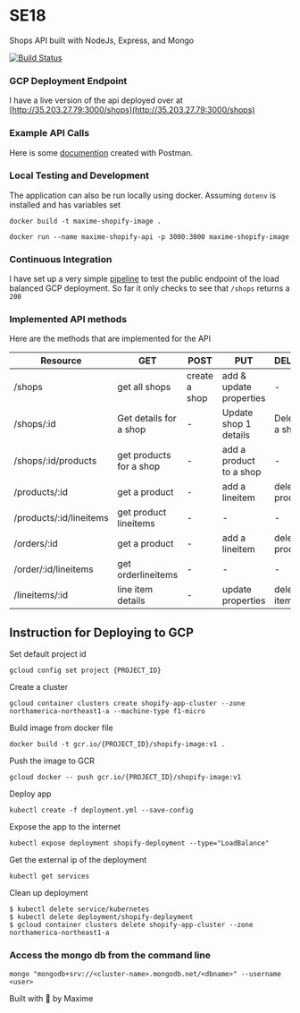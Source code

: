 # SE18
Shops API built with NodeJs, Express, and Mongo

[![Build Status](https://travis-ci.com/MaximeNdutiye/SE18.svg?branch=master)](https://travis-ci.com/MaximeNdutiye/SE18)

### GCP Deployment Endpoint
I have a live version of the api deployed over at
[http://35.203.27.79:3000/shops](http://35.203.27.79:3000/shops)

### Example API Calls
Here is some [documention](https://documenter.getpostman.com/view/5353897/RWaPskhE)
created with Postman.

### Local Testing and Development
The application can also be run locally using docker. Assuming `dotenv` is installed and has variables set

`docker build -t maxime-shopify-image .`

`docker run --name maxime-shopify-api -p 3000:3000 maxime-shopify-image`


### Continuous Integration
I have set up a very simple [pipeline](https://travis-ci.com/MaximeNdutiye/SE18) to test 
the public endpoint of the load balanced GCP deployment.
So far it only checks to see that `/shops` returns a `200`


### Implemented API methods
Here are the methods that are implemented for the API

| Resource                | GET                     | POST          | PUT                     | DELETE           |
|-------------------------|-------------------------|---------------|-------------------------|------------------|
| /shops                  | get all shops           | create a shop | add & update properties | -                |
| /shops/:id              | Get details for a shop  | -             | Update shop 1 details   | Delete a shop    |
| /shops/:id/products     | get products for a shop | -             | add a product to a shop | -                |
| /products/:id           | get a product           | -             | add a lineitem          | delete a product |
| /products/:id/lineitems | get product lineitems   | -             | -                       | -                |
| /orders/:id             | get a product           | -             | add a lineitem          | delete a product |
| /order/:id/lineitems    | get orderlineitems      | -             | -                       | -                |
| /lineitems/:id          | line item details       | -             | update properties       | delete item      |


## Instruction for Deploying to GCP

Set default project id

```
gcloud config set project {PROJECT_ID}
``` 

Create a cluster

```
gcloud container clusters create shopify-app-cluster --zone northamerica-northeast1-a --machine-type f1-micro
```

Build image from docker file

```
docker build -t gcr.io/{PROJECT_ID}/shopify-image:v1 .
``` 

Push the image to GCR
```
gcloud docker -- push gcr.io/{PROJECT_ID}/shopify-image:v1
```

Deploy app
```
kubectl create -f deployment.yml --save-config
```

Expose the app to the internet

```
kubectl expose deployment shopify-deployment --type="LoadBalance"
```

Get the external ip of the deployment

```
kubectl get services
```

Clean up deployment

```
$ kubectl delete service/kubernetes
$ kubectl delete deployment/shopify-deployment
$ gcloud container clusters delete shopify-app-cluster --zone northamerica-northeast1-a
```

### Access the mongo db from the command line

`mongo "mongodb+srv://<cluster-name>.mongodb.net/<dbname>" --username <user>`

Built with :purple_heart: by Maxime

